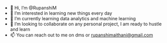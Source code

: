 - 👋 Hi, I’m @RupanshiM
- 👀 I’m interested in learning new things every day
- 🌱 I’m currently learning data analytics and machine learning
- 💞️ I’m looking to collaborate on any personal project, I am ready to hustle and learn
- 📫 You can reach out to me on dms or rupanshimaithani@gmail.com

<!---
RupanshiM/RupanshiM is a ✨ special ✨ repository because its `README.md` (this file) appears on your GitHub profile.
You can click the Preview link to take a look at your changes.
--->

